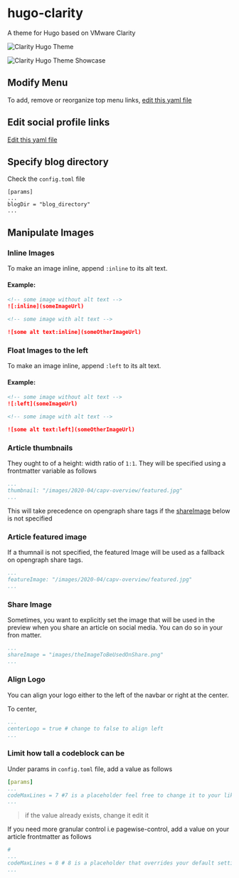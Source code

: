 # hugo-clarity

A theme for Hugo based on VMware Clarity

![Clarity Hugo Theme](https://github.com/chipzoller/hugo-clarity/blob/master/images/screenshot.png)

![Clarity Hugo Theme Showcase](https://github.com/chipzoller/hugo-clarity/blob/master/images/showcase.gif)

## Modify Menu

To add, remove or reorganize top menu links, [edit this yaml file](https://github.com/chipzoller/hugo-clarity/blob/master/exampleSite/data/menu.yaml)

## Edit social profile links

[Edit this yaml file](https://github.com/chipzoller/hugo-clarity/blob/master/exampleSite/data/social.yaml)

## Specify blog directory

Check the `config.toml` file

```
[params]
...
blogDir = "blog_directory"
...
```

## Manipulate Images
### Inline Images

To make an image inline, append `:inline` to its alt text.

#### Example:

```markdown
<!-- some image without alt text -->
![:inline](someImageUrl)

<!-- some image with alt text -->

![some alt text:inline](someOtherImageUrl)
```
### Float Images to the left

To make an image inline, append `:left` to its alt text.

#### Example:

```markdown
<!-- some image without alt text -->
![:left](someImageUrl)

<!-- some image with alt text -->

![some alt text:left](someOtherImageUrl)
```

### Article thumbnails

They ought to of a height: width ratio of `1:1`. They will be specified using a frontmatter variable as follows

```yaml
...
thumbnail: "/images/2020-04/capv-overview/featured.jpg"
...
```

This will take precedence on opengraph share tags if the [shareImage](#share-image) below is not specified

### Article featured image

If a thumnail is not specified, the featured Image will be used as a fallback on opengraph share tags.

```yaml
...
featureImage: "/images/2020-04/capv-overview/featured.jpg"
...
```

### Share Image

Sometimes, you want to explicitly set the image that will be used in the preview when you share an article on social media. You can do so in your fron matter.

```yaml
...
shareImage = "images/theImageToBeUsedOnShare.png"
...
```

### Align Logo

You can align your logo either to the left of the navbar or right at the center.

To center, 

```yaml
...
centerLogo = true # change to false to align left
...
```

### Limit how tall a codeblock can be

Under params in `config.toml` file, add a value as follows

```yaml
[params]
...
codeMaxLines = 7 #7 is a placeholder feel free to change it to your liking
...
```

> if the value already exists, change it edit it

If you need more granular control i.e pagewise-control, add a value on your article frontmatter as follows

```yaml
# 
...
codeMaxLines = 8 # 8 is a placeholder that overrides your default settings set from the previous snippet .feel free to change it to your liking
...
```
